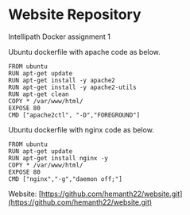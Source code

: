 # Website Repository

Intellipath Docker assignment 1

Ubuntu dockerfile with apache code as below.

```text
FROM ubuntu
RUN apt-get update
RUN apt-get install -y apache2
RUN apt-get install -y apache2-utils
RUN apt-get clean
COPY * /var/www/html/
EXPOSE 80
CMD ["apache2ctl", "-D","FOREGROUND"]
```

Ubuntu dockerfile with nginx code as below.

```text
FROM ubuntu
RUN apt-get update
RUN apt-get install nginx -y
COPY * /var/www/html/
EXPOSE 80
CMD ["nginx","-g","daemon off;"]
```

Website: [https://github.com/hemanth22/website.git](https://github.com/hemanth22/website.git)

